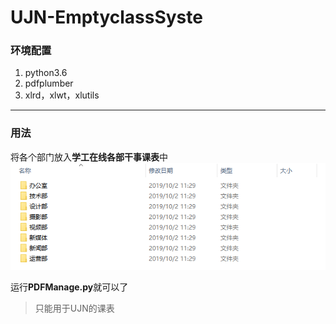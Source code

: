 # UJN-EmptyclassSyste

### 环境配置
1. python3.6
2. pdfplumber
3. xlrd，xlwt，xlutils

---
### 用法
将各个部门放入**学工在线各部干事课表**中
<img src='1.png'>

运行**PDFManage.py**就可以了

> 只能用于UJN的课表